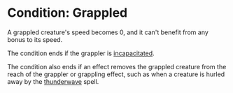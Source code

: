 # Condition: Grappled
A grappled creature's speed becomes 0, and it can't benefit from any bonus to its speed.

The condition ends if the grappler is [incapacitated](./Incapacitated.md).

The condition also ends if an effect removes the grappled creature from the reach of the grappler or grappling effect, such as when a creature is hurled away by the [thunderwave](../Magic/Spells/thunderwave.md) spell.
